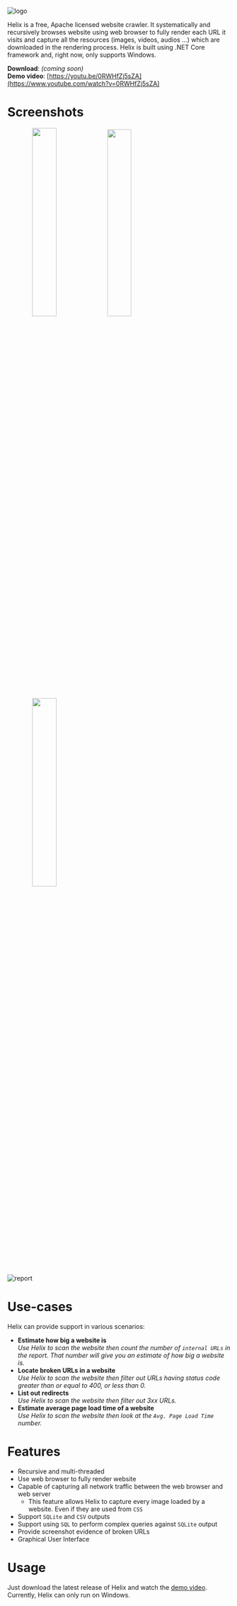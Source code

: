 ![logo](https://user-images.githubusercontent.com/26107905/71591947-df370080-2b60-11ea-8d62-d218aabd2331.png)

Helix is a free, Apache licensed website crawler. It systematically and recursively browses website using web browser to fully render each URL it visits and capture all the resources (images, videos, audios ...) which are downloaded in the rendering process. Helix is built using .NET Core framework and, right now, only supports Windows.

**Download**: *(coming soon)*  
**Demo video**: [https://youtu.be/0RWHfZj5sZA](https://www.youtube.com/watch?v=0RWHfZj5sZA)

# Screenshots

<span align="center">
  <img src="https://user-images.githubusercontent.com/26107905/71593434-97b37300-2b66-11ea-978d-285954e377f4.png" width="33%" />
  <img src="https://user-images.githubusercontent.com/26107905/71592949-adc03400-2b64-11ea-8d24-16ed16235245.png" width="32.9%" /> 
  <img src="https://user-images.githubusercontent.com/26107905/71592948-ad279d80-2b64-11ea-8d4f-2667d6d5a1e4.png" width="33%" />
</span>

![report](https://user-images.githubusercontent.com/26107905/71593486-e7923a00-2b66-11ea-94a1-3ee6b5e865f2.png)

# Use-cases

Helix can provide support in various scenarios:

 - **Estimate how big a website is**  
*Use Helix to scan the website then count the number of `internal URLs` in the report. That number will give you an estimate of how big a website is.*
 - **Locate broken URLs in a website**  
*Use Helix to scan the website then filter out URLs having status code greater than or equal to 400, or less than 0.*
 - **List out redirects**  
*Use Helix to scan the website then filter out 3xx URLs.*
 - **Estimate average page load time of a website**  
*Use Helix to scan the website then look at the `Avg. Page Load Time` number.*

# Features

 - Recursive and multi-threaded
 - Use web browser to fully render website
 - Capable of capturing all network traffic between the web browser and web server
	 - This feature allows Helix to capture every image loaded by a website. Even if they are used from `CSS`
 - Support `SQLite` and `CSV` outputs
 - Support using `SQL` to perform complex queries against `SQLite` output
 - Provide screenshot evidence of broken URLs
 - Graphical User Interface

# Usage

Just download the latest release of Helix and watch the [demo video](https://youtu.be/0RWHfZj5sZA). Currently, Helix can only run on Windows.
